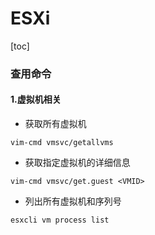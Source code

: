 # ESXi
[toc]

### 查用命令

#### 1.虚拟机相关
* 获取所有虚拟机
```shell
vim-cmd vmsvc/getallvms
```

* 获取指定虚拟机的详细信息
```shell
vim-cmd vmsvc/get.guest <VMID>
```

* 列出所有虚拟机和序列号
```shell
esxcli vm process list
```
